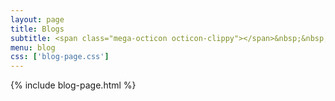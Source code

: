 ```yaml
---
layout: page
title: Blogs
subtitle: <span class="mega-octicon octicon-clippy"></span>&nbsp;&nbsp; Notes diverses et variées
menu: blog
css: ['blog-page.css']
---
```

{% include blog-page.html %}